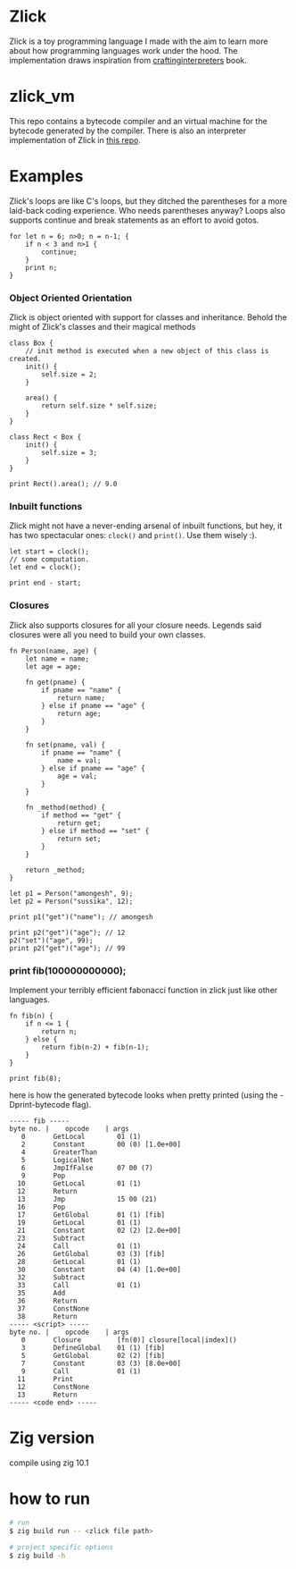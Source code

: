 # Zlick
Zlick is a toy programming language I made with the aim to learn more about how programming languages work under the hood. The implementation draws inspiration from [craftinginterpreters](https://craftinginterpreters.com/) book.

# zlick_vm
This repo contains a bytecode compiler and an virtual machine for the bytecode generated by the compiler.
There is also an interpreter implementation of Zlick in [this repo](https://github.com/thrombe/zlick).

# Examples
Zlick's loops are like C's loops, but they ditched the parentheses for a more laid-back coding experience. Who needs parentheses anyway? Loops also supports continue and break statements as an effort to avoid gotos.
```
for let n = 6; n>0; n = n-1; {
    if n < 3 and n>1 {
        continue;
    }
    print n;
}
```

### Object Oriented Orientation
Zlick is object oriented with support for classes and inheritance. Behold the might of Zlick's classes and their magical methods
```
class Box {
    // init method is executed when a new object of this class is created.
    init() {
        self.size = 2;
    }

    area() {
        return self.size * self.size;
    }
}

class Rect < Box {
    init() {
        self.size = 3;
    }
}

print Rect().area(); // 9.0
```

### Inbuilt functions
Zlick might not have a never-ending arsenal of inbuilt functions, but hey, it has two spectacular ones: `clock()` and `print()`. Use them wisely :).
```
let start = clock();
// some computation.
let end = clock();

print end - start;
```

### Closures
Zlick also supports closures for all your closure needs. Legends said closures were all you need to build your own classes.
```
fn Person(name, age) {
    let name = name;
    let age = age;

    fn get(pname) {
        if pname == "name" {
            return name;
        } else if pname == "age" {
            return age;
        }
    }

    fn set(pname, val) {
        if pname == "name" {
            name = val;
        } else if pname == "age" {
            age = val;
        }
    }

    fn _method(method) {
        if method == "get" {
            return get;
        } else if method == "set" {
            return set;
        }
    }

    return _method;
}

let p1 = Person("amongesh", 9);
let p2 = Person("sussika", 12);

print p1("get")("name"); // amongesh

print p2("get")("age"); // 12
p2("set")("age", 99);
print p2("get")("age"); // 99
```


### print fib(100000000000);
Implement your terribly efficient fabonacci function in zlick just like other languages.
```
fn fib(n) {
    if n <= 1 {
        return n;
    } else {
        return fib(n-2) + fib(n-1);
    }
}

print fib(8);
```
here is how the generated bytecode looks when pretty printed (using the -Dprint-bytecode flag).
```
----- fib -----
byte no. |    opcode    | args
   0       GetLocal        01 (1)
   2       Constant        00 (0) [1.0e+00]
   4       GreaterThan
   5       LogicalNot
   6       JmpIfFalse      07 00 (7)
   9       Pop
  10       GetLocal        01 (1)
  12       Return
  13       Jmp             15 00 (21)
  16       Pop
  17       GetGlobal       01 (1) [fib]
  19       GetLocal        01 (1)
  21       Constant        02 (2) [2.0e+00]
  23       Subtract
  24       Call            01 (1)
  26       GetGlobal       03 (3) [fib]
  28       GetLocal        01 (1)
  30       Constant        04 (4) [1.0e+00]
  32       Subtract
  33       Call            01 (1)
  35       Add
  36       Return
  37       ConstNone
  38       Return
----- <script> -----
byte no. |    opcode    | args
   0       Closure         [fn(0)] closure[local|index]()
   3       DefineGlobal    01 (1) [fib]
   5       GetGlobal       02 (2) [fib]
   7       Constant        03 (3) [8.0e+00]
   9       Call            01 (1)
  11       Print
  12       ConstNone
  13       Return
----- <code end> -----
```

# Zig version
compile using zig 10.1

# how to run
```sh
# run
$ zig build run -- <zlick file path>

# project specific options
$ zig build -h

```
